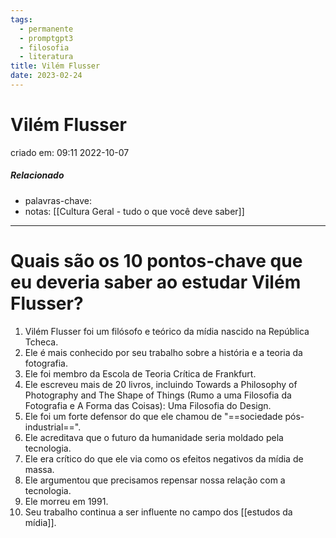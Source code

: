 ```yaml
---
tags:
  - permanente
  - promptgpt3
  - filosofia
  - literatura
title: Vilém Flusser
date: 2023-02-24
---
```

# Vilém Flusser
criado em: 09:11 2022-10-07

##### Relacionado
- palavras-chave: 
- notas: [[Cultura Geral - tudo o que você deve saber]]
---

# Quais são os 10 pontos-chave que eu deveria saber ao estudar Vilém Flusser?

1. Vilém Flusser foi um filósofo e teórico da mídia nascido na República Tcheca.
2. Ele é mais conhecido por seu trabalho sobre a história e a teoria da fotografia.
3. Ele foi membro da Escola de Teoria Crítica de Frankfurt.
4. Ele escreveu mais de 20 livros, incluindo Towards a Philosophy of Photography and The Shape of Things (Rumo a uma Filosofia da Fotografia e A Forma das Coisas): Uma Filosofia do Design.
5. Ele foi um forte defensor do que ele chamou de "==sociedade pós-industrial==".
6. Ele acreditava que o futuro da humanidade seria moldado pela tecnologia.
7. Ele era crítico do que ele via como os efeitos negativos da mídia de massa.
8. Ele argumentou que precisamos repensar nossa relação com a tecnologia.
9. Ele morreu em 1991.
10. Seu trabalho continua a ser influente no campo dos [[estudos da mídia]].